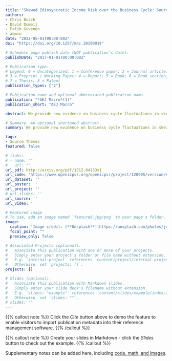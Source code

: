 ```yaml
---
title: "Skewed Idiosyncratic Income Risk over the Business Cycle: Sources and Insurance"
authors:
- Chris Busch
- David Domeij
- Fatih Guvenen
- admin
date: "2022-05-01T00:00:00Z"
doi: "https://doi.org/10.1257/mac.20190019"

# Schedule page publish date (NOT publication's date).
publishDate: "2017-01-01T00:00:00Z"

# Publication type.
# Legend: 0 = Uncategorized; 1 = Conference paper; 2 = Journal article;
# 3 = Preprint / Working Paper; 4 = Report; 5 = Book; 6 = Book section;
# 7 = Thesis; 8 = Patent
publication_types: ["2"]

# Publication name and optional abbreviated publication name.
publication: "*AEJ Macro*(1)"
publication_short: "AEJ Macro"

abstract: We provide new evidence on business cycle fluctuations in skewed labor income risk in the United States, Germany, Sweden, and France. We document four results. First, in all countries, the skewness of individual income growth is strongly procyclical, whereas its variance is flat and acyclical. Second, this result also holds for continuously employed, full-time workers, indicating that the hours margin is not the main driver; additional analyses of hours and wages confirm that both margins are important. Third, within-household smoothing does not seem effective at mitigating skewness fluctuations. Fourth, tax-and-transfer policies blunt some of the largest declines in incomes, reducing procyclical fluctuations in skewness.

# Summary. An optional shortened abstract.
summary: We provide new evidence on business cycle fluctuations in skewed labor income risk in the United States, Germany, Sweden, and France.

tags:
- Source Themes
featured: false

# links:
# - name: ""
#   url: ""
url_pdf: http://arxiv.org/pdf/1512.04133v1
url_code: 'https://www.openicpsr.org/openicpsr/project/120905/version/V1/view'
url_dataset: ''
url_poster: ''
url_project: ''
# url_slides: ''
url_source: ''
url_video: ''

# Featured image
# To use, add an image named `featured.jpg/png` to your page's folder. 
image:
  caption: 'Image credit: [**Unsplash**](https://unsplash.com/photos/jdD8gXaTZsc)'
  focal_point: ""
  preview_only: false

# Associated Projects (optional).
#   Associate this publication with one or more of your projects.
#   Simply enter your project's folder or file name without extension.
#   E.g. `internal-project` references `content/project/internal-project/index.md`.
#   Otherwise, set `projects: []`.
projects: []

# Slides (optional).
#   Associate this publication with Markdown slides.
#   Simply enter your slide deck's filename without extension.
#   E.g. `slides: "example"` references `content/slides/example/index.md`.
#   Otherwise, set `slides: ""`.
# slides: ""
---
```


{{% callout note %}}
Click the *Cite* button above to demo the feature to enable visitors to import publication metadata into their reference management software.
{{% /callout %}}

{{% callout note %}}
Create your slides in Markdown - click the *Slides* button to check out the example.
{{% /callout %}}

Supplementary notes can be added here, including [code, math, and images](https://wowchemy.com/docs/writing-markdown-latex/).
